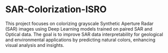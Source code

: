 # SAR-Colorization-ISRO
This project focuses on colorizing grayscale Synthetic Aperture Radar (SAR) images using Deep Learning models trained on paired SAR and Optical data. The goal is to improve SAR data interpretability for geological and environmental applications by predicting natural colors, enhancing visual analysis and insights.
